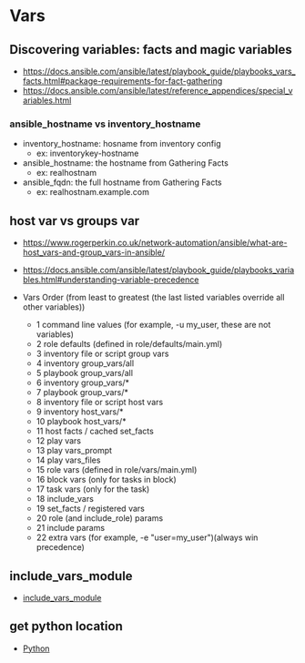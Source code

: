 # Vars

## Discovering variables: facts and magic variables
* <https://docs.ansible.com/ansible/latest/playbook_guide/playbooks_vars_facts.html#package-requirements-for-fact-gathering>
* <https://docs.ansible.com/ansible/latest/reference_appendices/special_variables.html>

### ansible_hostname vs inventory_hostname
* inventory_hostname: hosname from inventory config
   * ex: inventorykey-hostname
* ansible_hostname: the hostname from Gathering Facts
   * ex: realhostnam
* ansible_fqdn: the full hostname from Gathering Facts
   * ex: realhostnam.example.com

## host var vs groups var
* <https://www.rogerperkin.co.uk/network-automation/ansible/what-are-host_vars-and-group_vars-in-ansible/>
* <https://docs.ansible.com/ansible/latest/playbook_guide/playbooks_variables.html#understanding-variable-precedence> 

* Vars Order (from least to greatest (the last listed variables override all other variables))
  * 1 command line values (for example, -u my_user, these are not variables)
  * 2 role defaults (defined in role/defaults/main.yml) 
  * 3 inventory file or script group vars 
  * 4 inventory group_vars/all 
  * 5 playbook group_vars/all 
  * 6 inventory group_vars/* 
  * 7 playbook group_vars/* 
  * 8 inventory file or script host vars 
  * 9 inventory host_vars/* 
  * 10 playbook host_vars/* 
  * 11 host facts / cached set_facts 
  * 12 play vars
  * 13 play vars_prompt
  * 14 play vars_files
  * 15 role vars (defined in role/vars/main.yml)
  * 16 block vars (only for tasks in block)
  * 17 task vars (only for the task)
  * 18 include_vars
  * 19 set_facts / registered vars
  * 20 role (and include_role) params
  * 21 include params
  * 22 extra vars (for example, -e "user=my_user")(always win precedence)

## include_vars_module
* [include_vars_module](https://docs.ansible.com/ansible/latest/collections/ansible/builtin/include_vars_module.html)

## get python location
* [Python](./python.md)
